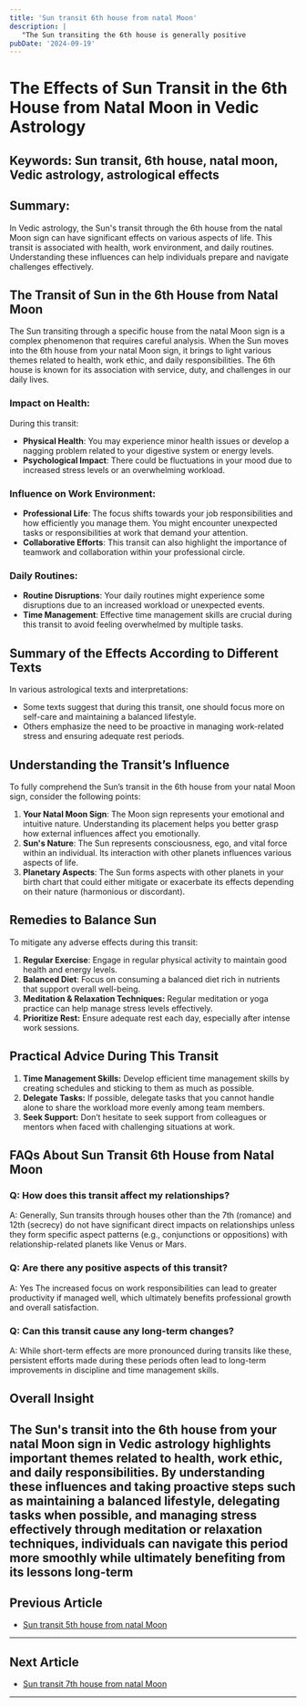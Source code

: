 ```yaml
---
title: 'Sun transit 6th house from natal Moon'
description: |
   "The Sun transiting the 6th house is generally positive
pubDate: '2024-09-19'
---
```


# The Effects of Sun Transit in the 6th House from Natal Moon in Vedic Astrology

## Keywords: Sun transit, 6th house, natal moon, Vedic astrology, astrological effects

## Summary:
In Vedic astrology, the Sun's transit through the 6th house from the natal Moon sign can have significant effects on various aspects of life. This transit is associated with health, work environment, and daily routines. Understanding these influences can help individuals prepare and navigate challenges effectively.

## The Transit of Sun in the 6th House from Natal Moon

The Sun transiting through a specific house from the natal Moon sign is a complex phenomenon that requires careful analysis. When the Sun moves into the 6th house from your natal Moon sign, it brings to light various themes related to health, work ethic, and daily responsibilities. The 6th house is known for its association with service, duty, and challenges in our daily lives.

### Impact on Health:
During this transit:
- **Physical Health**: You may experience minor health issues or develop a nagging problem related to your digestive system or energy levels.
- **Psychological Impact**: There could be fluctuations in your mood due to increased stress levels or an overwhelming workload.

### Influence on Work Environment:
- **Professional Life**: The focus shifts towards your job responsibilities and how efficiently you manage them. You might encounter unexpected tasks or responsibilities at work that demand your attention.
- **Collaborative Efforts**: This transit can also highlight the importance of teamwork and collaboration within your professional circle.

### Daily Routines:
- **Routine Disruptions**: Your daily routines might experience some disruptions due to an increased workload or unexpected events.
- **Time Management**: Effective time management skills are crucial during this transit to avoid feeling overwhelmed by multiple tasks.

## Summary of the Effects According to Different Texts

In various astrological texts and interpretations:
- Some texts suggest that during this transit, one should focus more on self-care and maintaining a balanced lifestyle.
- Others emphasize the need to be proactive in managing work-related stress and ensuring adequate rest periods.

## Understanding the Transit’s Influence

To fully comprehend the Sun’s transit in the 6th house from your natal Moon sign, consider the following points:
1. **Your Natal Moon Sign**: The Moon sign represents your emotional and intuitive nature. Understanding its placement helps you better grasp how external influences affect you emotionally.
2. **Sun's Nature**: The Sun represents consciousness, ego, and vital force within an individual. Its interaction with other planets influences various aspects of life.
3. **Planetary Aspects**: The Sun forms aspects with other planets in your birth chart that could either mitigate or exacerbate its effects depending on their nature (harmonious or discordant).

## Remedies to Balance Sun

To mitigate any adverse effects during this transit:
1. **Regular Exercise**: Engage in regular physical activity to maintain good health and energy levels.
2. **Balanced Diet**: Focus on consuming a balanced diet rich in nutrients that support overall well-being.
3. **Meditation & Relaxation Techniques:** Regular meditation or yoga practice can help manage stress levels effectively.
4. **Prioritize Rest:** Ensure adequate rest each day, especially after intense work sessions.

## Practical Advice During This Transit

1. **Time Management Skills:** Develop efficient time management skills by creating schedules and sticking to them as much as possible.
2. **Delegate Tasks:** If possible, delegate tasks that you cannot handle alone to share the workload more evenly among team members.
3. **Seek Support:** Don’t hesitate to seek support from colleagues or mentors when faced with challenging situations at work.

## FAQs About Sun Transit 6th House from Natal Moon

### Q: How does this transit affect my relationships?
A: Generally, Sun transits through houses other than the 7th (romance) and 12th (secrecy) do not have significant direct impacts on relationships unless they form specific aspect patterns (e.g., conjunctions or oppositions) with relationship-related planets like Venus or Mars.

### Q: Are there any positive aspects of this transit?
A: Yes The increased focus on work responsibilities can lead to greater productivity if managed well, which ultimately benefits professional growth and overall satisfaction.

### Q: Can this transit cause any long-term changes?
A: While short-term effects are more pronounced during transits like these, persistent efforts made during these periods often lead to long-term improvements in discipline and time management skills.

## Overall Insight

The Sun's transit into the 6th house from your natal Moon sign in Vedic astrology highlights important themes related to health, work ethic, and daily responsibilities. By understanding these influences and taking proactive steps such as maintaining a balanced lifestyle, delegating tasks when possible, and managing stress effectively through meditation or relaxation techniques, individuals can navigate this period more smoothly while ultimately benefiting from its lessons long-term
---

## Previous Article
- [Sun transit 5th house from natal Moon](200105_Sun_transit_5th_house_from_natal_Moon.md)

---

## Next Article
- [Sun transit 7th house from natal Moon](200107_Sun_transit_7th_house_from_natal_Moon.md)

---
